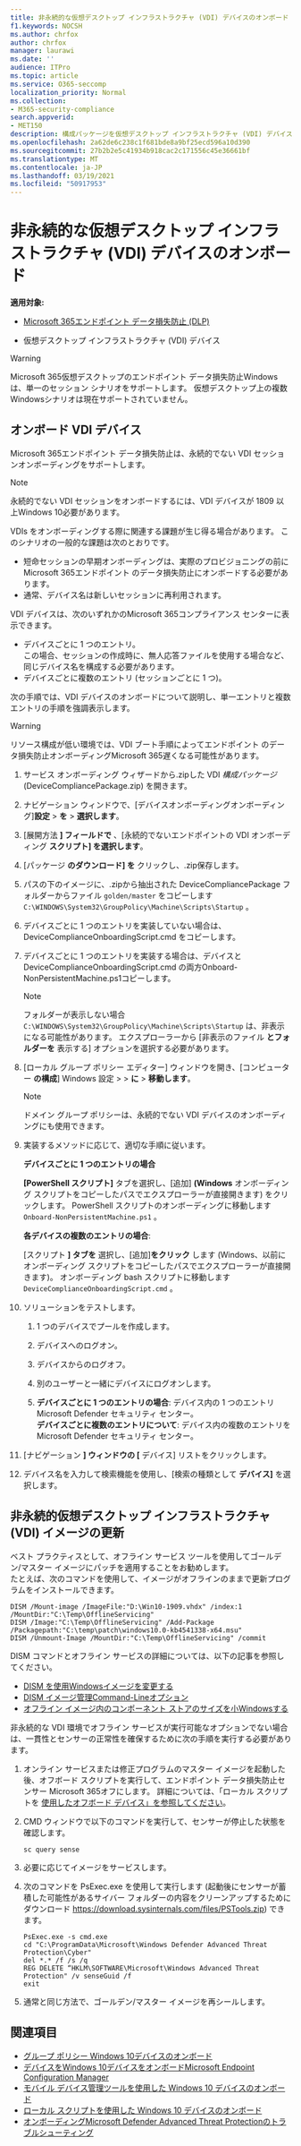 ```yaml
---
title: 非永続的な仮想デスクトップ インフラストラクチャ (VDI) デバイスのオンボード
f1.keywords: NOCSH
ms.author: chrfox
author: chrfox
manager: laurawi
ms.date: ''
audience: ITPro
ms.topic: article
ms.service: O365-seccomp
localization_priority: Normal
ms.collection:
- M365-security-compliance
search.appverid:
- MET150
description: 構成パッケージを仮想デスクトップ インフラストラクチャ (VDI) デバイスに展開して、エンドポイント データ損失防止サービスMicrosoft 365オンボーディングします。
ms.openlocfilehash: 2a62de6c238c1f681bde8a9bf25ecd596a10d390
ms.sourcegitcommit: 27b2b2e5c41934b918cac2c171556c45e36661bf
ms.translationtype: MT
ms.contentlocale: ja-JP
ms.lasthandoff: 03/19/2021
ms.locfileid: "50917953"
---
```

# <a name="onboard-non-persistent-virtual-desktop-infrastructure-vdi-devices"></a>非永続的な仮想デスクトップ インフラストラクチャ (VDI) デバイスのオンボード

**適用対象:**
- [Microsoft 365エンドポイント データ損失防止 (DLP)](./endpoint-dlp-learn-about.md)

- 仮想デスクトップ インフラストラクチャ (VDI) デバイス

>[!WARNING]
> Microsoft 365仮想デスクトップのエンドポイント データ損失防止Windowsは、単一のセッション シナリオをサポートします。 仮想デスクトップ上の複数Windowsシナリオは現在サポートされていません。

## <a name="onboard-vdi-devices"></a>オンボード VDI デバイス

Microsoft 365エンドポイント データ損失防止は、永続的でない VDI セッションオンボーディングをサポートします。 

>[!Note]
>永続的でない VDI セッションをオンボードするには、VDI デバイスが 1809 以上Windows 10必要があります。

VDIs をオンボーディングする際に関連する課題が生じ得る場合があります。 このシナリオの一般的な課題は次のとおりです。

- 短命セッションの早期オンボーディングは、実際のプロビジョニングの前にMicrosoft 365エンドポイント のデータ損失防止にオンボードする必要があります。
- 通常、デバイス名は新しいセッションに再利用されます。

VDI デバイスは、次のいずれかのMicrosoft 365コンプライアンス センターに表示できます。

- デバイスごとに 1 つのエントリ。  
この場合、セッションの作成時に、無人応答ファイルを使用する場合など、同じデバイス名を構成する必要があります。
- デバイスごとに複数のエントリ (セッションごとに 1 つ)。

次の手順では、VDI デバイスのオンボードについて説明し、単一エントリと複数エントリの手順を強調表示します。

>[!WARNING]
> リソース構成が低い環境では、VDI ブート手順によってエンドポイント のデータ損失防止オンボーディングMicrosoft 365遅くなる可能性があります。 

1.  サービス オンボーディング ウィザードから.zipした VDI *構成パッケージ*(DeviceCompliancePackage.zip) を開きます。

2.  ナビゲーション ウィンドウで、[デバイスオンボーディングオンボーディング]**設定**  >  **を**  >  **選択します**。

3. [展開方法 **] フィールドで** 、[永続的でないエンドポイントの VDI オンボーディング **スクリプト] を選択します**。

5. [パッケージ **のダウンロード] を** クリックし、.zip保存します。

6. パスの下のイメージに、.zipから抽出された DeviceCompliancePackage フォルダーからファイル `golden/master` をコピーします `C:\WINDOWS\System32\GroupPolicy\Machine\Scripts\Startup` 。 

7. デバイスごとに 1 つのエントリを実装していない場合は、DeviceComplianceOnboardingScript.cmd をコピーします。

8. デバイスごとに 1 つのエントリを実装する場合は、デバイスと DeviceComplianceOnboardingScript.cmd の両方Onboard-NonPersistentMachine.ps1コピーします。
    
    > [!NOTE]
    > フォルダーが表示しない場合 `C:\WINDOWS\System32\GroupPolicy\Machine\Scripts\Startup` は、非表示になる可能性があります。 エクスプローラーから [非表示のファイル **とフォルダーを** 表示する] オプションを選択する必要があります。

9. [ローカル グループ ポリシー エディター] ウィンドウを開き、[コンピューター **の構成**] Windows 設定  >    >  **に**  >  **移動します**。

   > [!NOTE]
   > ドメイン グループ ポリシーは、永続的でない VDI デバイスのオンボーディングにも使用できます。

4. 実装するメソッドに応じて、適切な手順に従います。

   **デバイスごとに 1 つのエントリの場合**
   
   **[PowerShell スクリプト]** タブを選択し、[追加] **(Windows** オンボーディング スクリプトをコピーしたパスでエクスプローラーが直接開きます) をクリックします。 PowerShell スクリプトのオンボーディングに移動します `Onboard-NonPersistentMachine.ps1` 。
   
   **各デバイスの複数のエントリの場合**:
   
   [スクリプト **] タブを** 選択し、[追加]**をクリック** します (Windows、以前にオンボーディング スクリプトをコピーしたパスでエクスプローラーが直接開きます)。 オンボーディング bash スクリプトに移動します `DeviceComplianceOnboardingScript.cmd` 。

5. ソリューションをテストします。

   1. 1 つのデバイスでプールを作成します。
      
   1. デバイスへのログオン。
      
   1. デバイスからのログオフ。

   1. 別のユーザーと一緒にデバイスにログオンします。
      
   1. **デバイスごとに 1 つのエントリの場合**: デバイス内の 1 つのエントリMicrosoft Defender セキュリティ センター。<br>
      **デバイスごとに複数のエントリについて**: デバイス内の複数のエントリをMicrosoft Defender セキュリティ センター。

6. [ナビゲーション **] ウィンドウの [** デバイス] リストをクリックします。

7. デバイス名を入力して検索機能を使用し、[検索の種類として **デバイス]** を選択します。

## <a name="updating-non-persistent-virtual-desktop-infrastructure-vdi-images"></a>非永続的仮想デスクトップ インフラストラクチャ (VDI) イメージの更新
ベスト プラクティスとして、オフライン サービス ツールを使用してゴールデン/マスター イメージにパッチを適用することをお勧めします。<br>
たとえば、次のコマンドを使用して、イメージがオフラインのままで更新プログラムをインストールできます。

```console
DISM /Mount-image /ImageFile:"D:\Win10-1909.vhdx" /index:1 /MountDir:"C:\Temp\OfflineServicing" 
DISM /Image:"C:\Temp\OfflineServicing" /Add-Package /Packagepath:"C:\temp\patch\windows10.0-kb4541338-x64.msu"
DISM /Unmount-Image /MountDir:"C:\Temp\OfflineServicing" /commit
```

DISM コマンドとオフライン サービスの詳細については、以下の記事を参照してください。
- [DISM を使用Windowsイメージを変更する](/windows-hardware/manufacture/desktop/mount-and-modify-a-windows-image-using-dism)
- [DISM イメージ管理Command-Lineオプション](/windows-hardware/manufacture/desktop/dism-image-management-command-line-options-s14)
- [オフライン イメージ内のコンポーネント ストアのサイズを小Windowsする](/windows-hardware/manufacture/desktop/reduce-the-size-of-the-component-store-in-an-offline-windows-image)

非永続的な VDI 環境でオフライン サービスが実行可能なオプションでない場合は、一貫性とセンサーの正常性を確保するために次の手順を実行する必要があります。

1. オンライン サービスまたは修正プログラムのマスター イメージを起動した後、オフボード スクリプトを実行して、エンドポイント データ損失防止センサー Microsoft 365オフにします。 詳細については、「ローカル スクリプトを [使用したオフボード デバイス」を参照してください](dlp-configure-endpoints-script.md#offboard-devices-using-a-local-script)。

2. CMD ウィンドウで以下のコマンドを実行して、センサーが停止した状態を確認します。

   ```console
   sc query sense
   ```

3. 必要に応じてイメージをサービスします。

4. 次のコマンドを PsExec.exe を使用して実行します (起動後にセンサーが蓄積した可能性があるサイバー フォルダーの内容をクリーンアップするためにダウンロード https://download.sysinternals.com/files/PSTools.zip) できます。

    ```console
    PsExec.exe -s cmd.exe
    cd "C:\ProgramData\Microsoft\Windows Defender Advanced Threat Protection\Cyber"
    del *.* /f /s /q
    REG DELETE “HKLM\SOFTWARE\Microsoft\Windows Advanced Threat Protection" /v senseGuid /f
    exit
    ```

5. 通常と同じ方法で、ゴールデン/マスター イメージを再シールします。

## <a name="related-topics"></a>関連項目
- [グループ ポリシー Windows 10デバイスのオンボード](dlp-configure-endpoints-gp.md)
- [デバイスをWindows 10デバイスをオンボードMicrosoft Endpoint Configuration Manager](dlp-configure-endpoints-sccm.md)
- [モバイル デバイス管理ツールを使用した Windows 10 デバイスのオンボード](dlp-configure-endpoints-mdm.md)
- [ローカル スクリプトを使用した Windows 10 デバイスのオンボード](dlp-configure-endpoints-script.md)
- [オンボーディングMicrosoft Defender Advanced Threat Protectionのトラブルシューティング](/windows/security/threat-protection/microsoft-defender-atp/troubleshoot-onboarding)